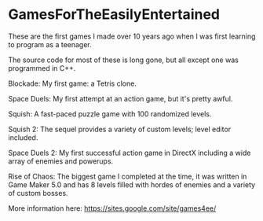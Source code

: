 # GamesForTheEasilyEntertained
These are the first games I made over 10 years ago when I was first learning to program as a teenager. 

The source code for most of these is long gone, but all except one was programmed in C++.

Blockade: My first game: a Tetris clone. 

Space Duels: My first attempt at an action game, but it's pretty awful. 

Squish: A fast-paced puzzle game with 100 randomized levels. 

Squish 2: The sequel provides a variety of custom levels; level editor included. 

Space Duels 2: My first successful action game in DirectX including a wide array of enemies and powerups. 

Rise of Chaos: The biggest game I completed at the time, it was written in Game Maker 5.0 and has 8 levels filled with hordes of enemies and a variety of custom bosses. 

More information here: 
https://sites.google.com/site/games4ee/

